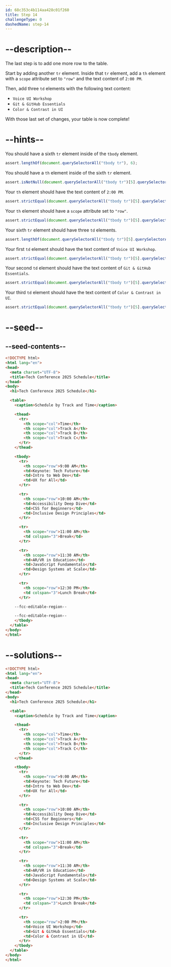 ```yaml
---
id: 68c353c4b114aa428c01f260
title: Step 14
challengeType: 0
dashedName: step-14
---
```


# --description--

The last step is to add one more row to the table.

Start by adding another `tr` element. Inside that `tr` element, add a `th` element with a `scope` attribute set to `"row"` and the text content of `2:00 PM`. 

Then, add three `td` elements with the following text content:

- `Voice UI Workshop`
- `Git & GitHub Essentials`
- `Color & Contrast in UI`

With those last set of changes, your table is now complete!

# --hints--

You should have a sixth `tr` element inside of the `tbody` element.

```js
assert.lengthOf(document.querySelectorAll("tbody tr"), 6);
```

You should have a `th` element inside of the sixth `tr` element.

```js
assert.isNotNull(document.querySelectorAll("tbody tr")[5].querySelector("th"));
```

Your `th` element should have the text content of `2:00 PM`.

```js
assert.strictEqual(document.querySelectorAll("tbody tr")[5].querySelector("th")?.textContent, "2:00 PM");
```

Your `th` element should have a `scope` attribute set to `"row"`.

```js
assert.strictEqual(document.querySelectorAll("tbody tr")[5].querySelector("th")?.getAttribute("scope"), "row");
```

Your sixth `tr` element should have three `td` elements.

```js
assert.lengthOf(document.querySelectorAll("tbody tr")[5].querySelectorAll("td"), 3);
```

Your first `td` element should have the text content of `Voice UI Workshop`.

```js
assert.strictEqual(document.querySelectorAll("tbody tr")[5].querySelectorAll("td")[0]?.textContent, "Voice UI Workshop");
```

Your second `td` element should have the text content of `Git & GitHub Essentials`.

```js
assert.strictEqual(document.querySelectorAll("tbody tr")[5].querySelectorAll("td")[1]?.textContent, "Git & GitHub Essentials");
```

Your third `td` element should have the text content of `Color & Contrast in UI`.

```js
assert.strictEqual(document.querySelectorAll("tbody tr")[5].querySelectorAll("td")[2]?.textContent, "Color & Contrast in UI");
```

# --seed--

## --seed-contents--

```html
<!DOCTYPE html>
<html lang="en">
<head>
  <meta charset="UTF-8">
  <title>Tech Conference 2025 Schedule</title>
</head>
<body>
  <h1>Tech Conference 2025 Schedule</h1>

  <table>
    <caption>Schedule by Track and Time</caption>

    <thead>
      <tr>
        <th scope="col">Time</th>
        <th scope="col">Track A</th>
        <th scope="col">Track B</th>
        <th scope="col">Track C</th>
      </tr>
    </thead>

    <tbody>
      <tr>
        <th scope="row">9:00 AM</th>
        <td>Keynote: Tech Future</td>
        <td>Intro to Web Dev</td>
        <td>UX for All</td>
      </tr>

      <tr>
        <th scope="row">10:00 AM</th>
        <td>Accessibility Deep Dive</td>
        <td>CSS for Beginners</td>
        <td>Inclusive Design Principles</td>
      </tr>

      <tr>
        <th scope="row">11:00 AM</th>
        <td colspan="3">Break</td>
      </tr>

      <tr>
        <th scope="row">11:30 AM</th>
        <td>AR/VR in Education</td>
        <td>JavaScript Fundamentals</td>
        <td>Design Systems at Scale</td>
      </tr>

      <tr>
        <th scope="row">12:30 PM</th>
        <td colspan="3">Lunch Break</td>
      </tr>

    --fcc-editable-region--

    --fcc-editable-region--
    </tbody>
  </table>
</body>
</html>
```

# --solutions--

```html
<!DOCTYPE html>
<html lang="en">
<head>
  <meta charset="UTF-8">
  <title>Tech Conference 2025 Schedule</title>
</head>
<body>
  <h1>Tech Conference 2025 Schedule</h1>

  <table>
    <caption>Schedule by Track and Time</caption>

    <thead>
      <tr>
        <th scope="col">Time</th>
        <th scope="col">Track A</th>
        <th scope="col">Track B</th>
        <th scope="col">Track C</th>
      </tr>
    </thead>

    <tbody>
      <tr>
        <th scope="row">9:00 AM</th>
        <td>Keynote: Tech Future</td>
        <td>Intro to Web Dev</td>
        <td>UX for All</td>
      </tr>

      <tr>
        <th scope="row">10:00 AM</th>
        <td>Accessibility Deep Dive</td>
        <td>CSS for Beginners</td>
        <td>Inclusive Design Principles</td>
      </tr>

      <tr>
        <th scope="row">11:00 AM</th>
        <td colspan="3">Break</td>
      </tr>

      <tr>
        <th scope="row">11:30 AM</th>
        <td>AR/VR in Education</td>
        <td>JavaScript Fundamentals</td>
        <td>Design Systems at Scale</td>
      </tr>

      <tr>
        <th scope="row">12:30 PM</th>
        <td colspan="3">Lunch Break</td>
      </tr>

      <tr>
        <th scope="row">2:00 PM</th>
        <td>Voice UI Workshop</td>
        <td>Git & GitHub Essentials</td>
        <td>Color & Contrast in UI</td>
      </tr>
    </tbody>
  </table>
</body>
</html>
```

